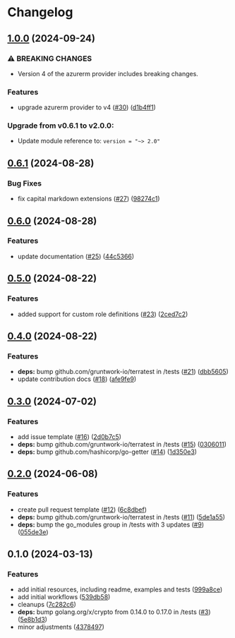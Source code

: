 # Changelog

## [1.0.0](https://github.com/CloudNationHQ/terraform-azure-rbac/compare/v0.6.1...v1.0.0) (2024-09-24)


### ⚠ BREAKING CHANGES

* Version 4 of the azurerm provider includes breaking changes.

### Features

* upgrade azurerm provider to v4 ([#30](https://github.com/CloudNationHQ/terraform-azure-rbac/issues/30)) ([d1b4ff1](https://github.com/CloudNationHQ/terraform-azure-rbac/commit/d1b4ff12757ba6aa5c25ad27d234965286fc9407))

### Upgrade from v0.6.1 to v2.0.0:

- Update module reference to: `version = "~> 2.0"`

## [0.6.1](https://github.com/CloudNationHQ/terraform-azure-rbac/compare/v0.6.0...v0.6.1) (2024-08-28)


### Bug Fixes

* fix capital markdown extensions ([#27](https://github.com/CloudNationHQ/terraform-azure-rbac/issues/27)) ([98274c1](https://github.com/CloudNationHQ/terraform-azure-rbac/commit/98274c18822661362dfa13b68c1b1ca6f578380d))

## [0.6.0](https://github.com/CloudNationHQ/terraform-azure-rbac/compare/v0.5.0...v0.6.0) (2024-08-28)


### Features

* update documentation ([#25](https://github.com/CloudNationHQ/terraform-azure-rbac/issues/25)) ([44c5366](https://github.com/CloudNationHQ/terraform-azure-rbac/commit/44c5366f2a906fd97c00b3dc40e5ae0ad58d8fae))

## [0.5.0](https://github.com/CloudNationHQ/terraform-azure-rbac/compare/v0.4.0...v0.5.0) (2024-08-22)


### Features

* added support for custom role definitions ([#23](https://github.com/CloudNationHQ/terraform-azure-rbac/issues/23)) ([2ced7c2](https://github.com/CloudNationHQ/terraform-azure-rbac/commit/2ced7c2d0f9fce483d93432ea65bad6ebeb5ba6e))

## [0.4.0](https://github.com/CloudNationHQ/terraform-azure-rbac/compare/v0.3.0...v0.4.0) (2024-08-22)


### Features

* **deps:** bump github.com/gruntwork-io/terratest in /tests ([#21](https://github.com/CloudNationHQ/terraform-azure-rbac/issues/21)) ([dbb5605](https://github.com/CloudNationHQ/terraform-azure-rbac/commit/dbb5605bfb3caadb07d78afd10380e91aee637e6))
* update contribution docs ([#18](https://github.com/CloudNationHQ/terraform-azure-rbac/issues/18)) ([afe9fe9](https://github.com/CloudNationHQ/terraform-azure-rbac/commit/afe9fe9fbefbfd98119528d9fb6df2afab273cb4))

## [0.3.0](https://github.com/CloudNationHQ/terraform-azure-rbac/compare/v0.2.0...v0.3.0) (2024-07-02)


### Features

* add issue template ([#16](https://github.com/CloudNationHQ/terraform-azure-rbac/issues/16)) ([2d0b7c5](https://github.com/CloudNationHQ/terraform-azure-rbac/commit/2d0b7c5f106cc9f9d2215d1459d64724dceed77d))
* **deps:** bump github.com/gruntwork-io/terratest in /tests ([#15](https://github.com/CloudNationHQ/terraform-azure-rbac/issues/15)) ([0306011](https://github.com/CloudNationHQ/terraform-azure-rbac/commit/0306011be155f509263689052a0af0b5995b2ce0))
* **deps:** bump github.com/hashicorp/go-getter ([#14](https://github.com/CloudNationHQ/terraform-azure-rbac/issues/14)) ([1d350e3](https://github.com/CloudNationHQ/terraform-azure-rbac/commit/1d350e3ed6cb3476bf9ccf409a6d68fc986b4c8c))

## [0.2.0](https://github.com/CloudNationHQ/terraform-azure-rbac/compare/v0.1.0...v0.2.0) (2024-06-08)


### Features

* create pull request template ([#12](https://github.com/CloudNationHQ/terraform-azure-rbac/issues/12)) ([6c8dbef](https://github.com/CloudNationHQ/terraform-azure-rbac/commit/6c8dbefeb561b9c77604a3cde7ee959233be5650))
* **deps:** bump github.com/gruntwork-io/terratest in /tests ([#11](https://github.com/CloudNationHQ/terraform-azure-rbac/issues/11)) ([5de1a55](https://github.com/CloudNationHQ/terraform-azure-rbac/commit/5de1a5557054f29bcf52c3eb60eaaa2ff3eb0283))
* **deps:** bump the go_modules group in /tests with 3 updates ([#9](https://github.com/CloudNationHQ/terraform-azure-rbac/issues/9)) ([055de3e](https://github.com/CloudNationHQ/terraform-azure-rbac/commit/055de3e58aca4fca09741c0e868a720659d260fc))

## 0.1.0 (2024-03-13)


### Features

* add initial resources, including readme, examples and tests ([999a8ce](https://github.com/CloudNationHQ/terraform-azure-rbac/commit/999a8cee4d0ef83d193a244403d5c4c7f88a515c))
* add initial workflows ([539db58](https://github.com/CloudNationHQ/terraform-azure-rbac/commit/539db58706458191850eb781e20b90862d741d72))
* cleanups ([7c282c6](https://github.com/CloudNationHQ/terraform-azure-rbac/commit/7c282c63e0e239b94a2d58f813ffe1307e54f240))
* **deps:** bump golang.org/x/crypto from 0.14.0 to 0.17.0 in /tests ([#3](https://github.com/CloudNationHQ/terraform-azure-rbac/issues/3)) ([5e8b1d3](https://github.com/CloudNationHQ/terraform-azure-rbac/commit/5e8b1d3db56d2679dcbc51a8ab4285c09d6189dc))
* minor adjustments ([4378497](https://github.com/CloudNationHQ/terraform-azure-rbac/commit/4378497eb71360ce50d0aa2d8e9f80e5a1d7a9a4))
